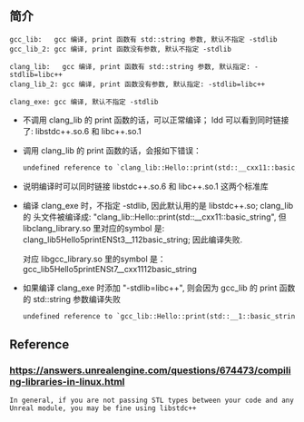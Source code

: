 
## 简介

    gcc_lib:   gcc 编译, print 函数有 std::string 参数, 默认不指定 -stdlib
    gcc_lib_2: gcc 编译, print 函数没有参数, 默认不指定 -stdlib

    clang_lib:   gcc 编译, print 函数有 std::string 参数, 默认指定: -stdlib=libc++
    clang_lib_2: gcc 编译, print 函数没有参数, 默认指定: -stdlib=libc++

    clang_exe: gcc 编译, 默认不指定 -stdlib

- 不调用 clang_lib 的 print 函数的话，可以正常编译； ldd 可以看到同时链接了: libstdc++.so.6 和 libc++.so.1

- 调用 clang_lib 的 print 函数的话，会报如下错误：

    ```txt
    undefined reference to `clang_lib::Hello::print(std::__cxx11::basic_string<char, std::char_traits<char>, std::allocator<char> >)'
    ```

- 说明编译时可以同时链接 libstdc++.so.6 和 libc++.so.1 这两个标准库

- 编译 clang_exe 时，不指定 -stdlib, 因此默认用的是 libstdc++.so; clang_lib 的 头文件被编译成: "clang_lib::Hello::print(std::__cxx11::basic_string", 但 libclang_library.so 里对应的symbol 是: clang_lib5Hello5printENSt3__112basic_string; 因此编译失败.
  
    对应 libgcc_library.so 里的symbol 是： gcc_lib5Hello5printENSt7__cxx1112basic_string

- 如果编译 clang_exe 时添加 "-stdlib=libc++", 则会因为 gcc_lib 的 print 函数的 std::string 参数编译失败

    ```txt
    undefined reference to `gcc_lib::Hello::print(std::__1::basic_string<char, std::__1::char_traits<char>, std::__1::allocator<char> >)'
    ```

## Reference

### https://answers.unrealengine.com/questions/674473/compiling-libraries-in-linux.html

    In general, if you are not passing STL types between your code and any Unreal module, you may be fine using libstdc++
